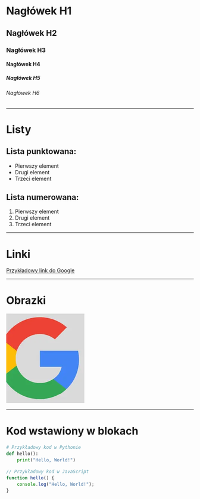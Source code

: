 # Nagłówek H1
## Nagłówek H2
### Nagłówek H3
#### Nagłówek H4
##### Nagłówek H5
###### Nagłówek H6

---

# Listy

## Lista punktowana:
- Pierwszy element
- Drugi element
- Trzeci element

## Lista numerowana:
1. Pierwszy element
2. Drugi element
3. Trzeci element

---

# Linki

[Przykładowy link do Google](https://www.google.com)

---

# Obrazki

![Logo Google](images.webp)

---

# Kod wstawiony w blokach

```python
# Przykładowy kod w Pythonie
def hello():
    print("Hello, World!")
```

```javascript
// Przykładowy kod w JavaScript
function hello() {
    console.log("Hello, World!");
}
